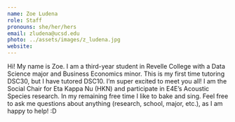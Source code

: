 ```yaml
---
name: Zoe Ludena
role: Staff
pronouns: she/her/hers
email: zludena@ucsd.edu
photo: ../assets/images/z_ludena.jpg
website: 
---
```

Hi! My name is Zoe. I am a third-year student in Revelle College with a Data Science major and Business Economics minor. This is my first time tutoring DSC30, but I have tutored DSC10. I’m super excited to meet you all! I am the Social Chair for Eta Kappa Nu (HKN) and participate in E4E’s Acoustic Species research. In my remaining free time I like to bake and sing. Feel free to ask me questions about anything (research, school, major, etc.), as I am happy to help! :D